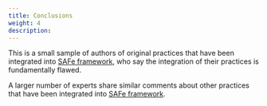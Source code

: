 ```yaml
---
title: Conclusions
weight: 4
description:
---
```


This is a small sample of authors of original practices that have been integrated into [SAFe framework](https://www.scaledagileframework.com/), who say the integration of their practices is fundamentally flawed.

A larger number of experts share similar comments about other practices that have been integrated into [SAFe framework](https://www.scaledagileframework.com/).
